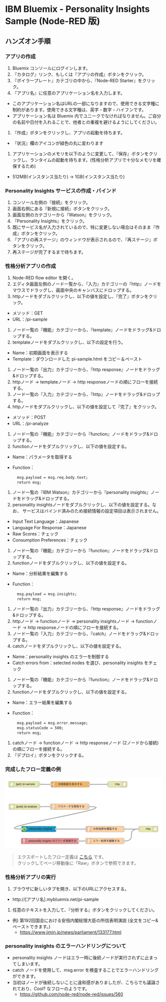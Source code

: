 # IBM Bluemix - Personality Insights Sample (Node-RED 版)

## ハンズオン手順

### アプリの作成
1. Bluemix コンソールにログインします。
1. 『カタログ』リンク、もしくは『アプリの作成』ボタンをクリック。
1. 『ボイラープレート』カテゴリの中から、『Node-RED Starter』をクリック。
1. 『アプリ名』に任意のアプリケーション名を入力します。
  - このアプリケーション名はURLの一部になりますので、使用できる文字種に制約があります。使用できる文字種は、英字・数字・ハイフンです。
  - アプリケーション名は Bluemix 内でユニークでなければなりません。ご自分の名前や日付を入れることで、他者との重複を避けるようにしてください。  
1. 『作成』ボタンをクリックし、アプリの起動を待ちます。
  - 『状況』欄のアイコンが緑色の丸に変わります
1. アプリケーションのメモリを以下のように変更して、『保存』ボタンをクリックし、ランタイムの起動を待ちます。(性格分析アプリで十分なメモリを確保するため)  
  - 512MB(インスタンス当たり) → 1GB(インスタンス当たり) 

### Personality Insights サービスの作成・バインド
1. コンソール左側の『接続』をクリック。
1. 画面右側にある『新規に接続』ボタンをクリック。
1. 画面左側のカテゴリーから『Watson』をクリック。
1. 『Personality Insights』をクリック。
1. 既にサービス名が入力されているので、特に変更しない場合はそのまま『作成』ボタンをクリック。
1. 『アプリの再ステージ』のウィンドウが表示されるので、『再ステージ』ボタンをクリック。
1. 再ステージが完了するまで待ちます。

### 性格分析アプリの作成
1. Node-RED flow editor を開く。
1. エディタ画面左側のノード一覧から、『入力』カテゴリーの『http』ノードをマウスでドラッグし、画面中央のキャンバスにドロップする。
1. httpノードをダブルクリックし、以下の値を設定し、『完了』ボタンをクリック。
  - メソッド：GET
  - URL：/pi-sample
1. ノード一覧の『機能』カテゴリーから、『template』ノードをドラッグ&ドロップする。
1. templateノードをダブルクリックし、以下の設定を行う。
  - Name：初期画面を表示する
  - Template：ダウンロードした pi-sample.html をコピー＆ペースト
1. ノード一覧の『出力』カテゴリーから、『http response』ノードをドラッグ&ドロップする。
1. httpノード → templateノード → http responseノードの順にフローを接続する。
1. ノード一覧の『入力』カテゴリーから、『http』ノードをドラッグ&ドロップする。
1. httpノードをダブルクリックし、以下の値を設定して『完了』をクリック。
  - メソッド：POST
  - URL：/pi-analyze
1. ノード一覧の『機能』カテゴリーから『function』ノードをドラッグ&ドロップする。
1. functionノードをダブルクリックし、以下の値を設定する。
  - Name：パラメータを取得する
  - Function：

          msg.payload = msg.req.body.text;  
          return msg;
             
1. ノード一覧の『IBM Watson』カテゴリーから『personality insights』ノードをドラッグ&ドロップする。
1. personality insightsノードをダブルクリックし、以下の値を設定する。なお、 サービスはバインド済みのため接続情報の設定項目は表示されません。
  - Input Text Language：Japanese
  - Language For Response：Japanese
  - Raw Scores：チェック
  - Consumption Preferences：チェック
1. ノード一覧の『機能』カテゴリーから『function』ノードをドラッグ&ドロップする。
1. functionノードをダブルクリックし、以下の値を設定する。
  - Name：分析結果を編集する
  - Function：

          msg.payload = msg.insights;  
          return msg;  

1. ノード一覧の『出力』カテゴリーから、『http response』ノードをドラッグ&ドロップする。
1. httpノード → functionノード → personality insightsノード → functionノード → http responseノードの順にフローを接続する。
1. ノード一覧の『入力』カテゴリーから、『catch』ノードをドラッグ&ドロップする。  
1. catchノードをダブルクリックし、以下の値を設定する。
  - Name：personality insights のエラーを制御する
  - Catch errors from：selected nodes を選び、personality insights をチェック
1. ノード一覧の『機能』カテゴリーから『function』ノードをドラッグ&ドロップする。
1. functionノードをダブルクリックし、以下の値を設定する。
  - Name：エラー結果を編集する
  - Function：

          msg.payload = msg.error.message;
          msg.statusCode = 500;
          return msg;  

1. catchノード → functionノード → http responseノード (2ノードから接続) の順にフローを接続する。
1. 『デプロイ』ボタンをクリックする。

### 完成したフロー定義の例
![フロー](flow.png)

> エクスポートしたフロー定義は [こちら](flow.json) です。  
> クリックしてページ移動後に「Raw」ボタンで参照できます。  

### 性格分析アプリの実行
1. ブラウザに新しいタブを開き、以下のURLにアクセスする。
  - http://[アプリ名].mybluemix.net/pi-sample
1. 任意のテキストを入力して、『分析する』ボタンをクリックしてください。
  - 例) 第192回国会における安倍内閣総理大臣の所信表明演説 (全文をコピー&ペーストできます。)  
    - https://www.jimin.jp/news/parliament/133177.html

### personality insights のエラーハンドリングについて
* personality insights ノードはエラー時に後続ノードが実行されずに止まってしまいます。  
* catch ノードを使用して、msg.error を検査することでエラーハンドリングができます。  
* 当初はノードが後続しないことに違和感がありましたが、こちらでも議論されており、Cool? なフローのようです。  
  - https://github.com/node-red/node-red/issues/560
